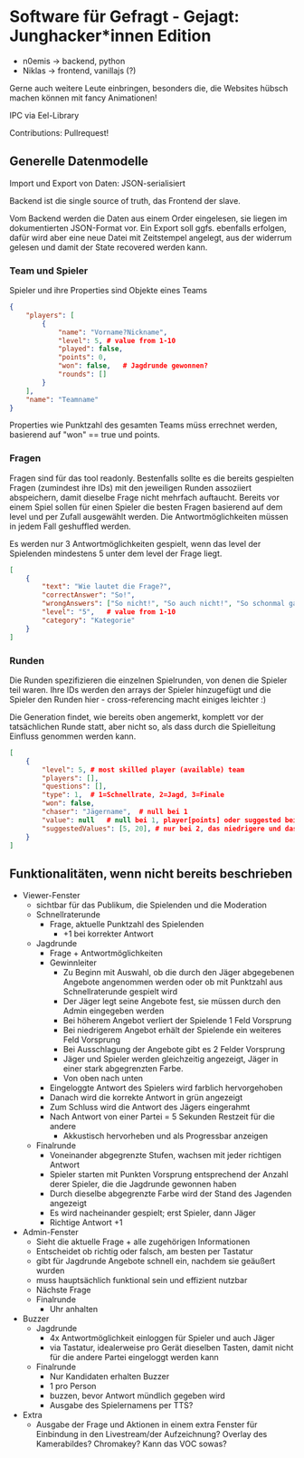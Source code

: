 # Software für Gefragt - Gejagt: Junghacker\*innen Edition

* n0emis -> backend, python
* Niklas -> frontend, vanillajs (?)

Gerne auch weitere Leute einbringen, besonders die, die Websites hübsch machen können mit fancy Animationen!

IPC via Eel-Library

Contributions: Pullrequest!

## Generelle Datenmodelle

Import und Export von Daten: JSON-serialisiert

Backend ist die single source of truth, das Frontend der slave.

Vom Backend werden die Daten aus einem Order eingelesen, sie liegen im dokumentierten JSON-Format vor. Ein Export soll ggfs. ebenfalls erfolgen, dafür wird aber eine neue Datei mit Zeitstempel angelegt, aus der widerrum gelesen und damit der State recovered werden kann.

### Team und Spieler

Spieler und ihre Properties sind Objekte eines Teams

```json
{
	"players": [
		{
			"name": "Vorname?Nickname",
			"level": 5,	# value from 1-10
			"played": false,
			"points": 0,
			"won": false,	# Jagdrunde gewonnen?
			"rounds": []
		}	
	],
	"name": "Teamname"
}
```

Properties wie Punktzahl des gesamten Teams müss errechnet werden, basierend auf "won" == true und points.

### Fragen

Fragen sind für das tool readonly. Bestenfalls sollte es die bereits gespielten Fragen (zumindest ihre IDs) mit den jeweiligen Runden assoziiert abspeichern, damit dieselbe Frage nicht mehrfach auftaucht. Bereits vor einem Spiel sollen für einen Spieler die besten Fragen basierend auf dem level und per Zufall ausgewählt werden. Die Antwortmöglichkeiten müssen in jedem Fall geshuffled werden. 

Es werden nur 3 Antwortmöglichkeiten gespielt, wenn das level der Spielenden mindestens 5 unter dem level der Frage liegt.

```json
[
	{
		"text": "Wie lautet die Frage?",
		"correctAnswer": "So!",
		"wrongAnswers": ["So nicht!", "So auch nicht!", "So schonmal gar nicht! ;)"],
		"level": "5",	# value from 1-10
		"category": "Kategorie"
	}
]
```

### Runden

Die Runden spezifizieren die einzelnen Spielrunden, von denen die Spieler teil waren. Ihre IDs werden den arrays der Spieler hinzugefügt und die Spieler den Runden hier - cross-referencing macht einiges leichter :)

Die Generation findet, wie bereits oben angemerkt, komplett vor der tatsächlichen Runde statt, aber nicht so, als dass durch die Spielleitung Einfluss genommen werden kann.

```json
[
	{
		"level": 5,	# most skilled player (available) team
		"players": [],
		"questions": [],
		"type": 1, 	# 1=Schnellrate, 2=Jagd, 3=Finale
		"won": false,
		"chaser": "Jägername", 	# null bei 1
		"value": null	# null bei 1, player[points] oder suggested bei 2, Teampunktzahl bei 3,
		"suggestedValues": [5, 20], # nur bei 2, das niedrigere und das höhere Angebot des Jägers
	}
]
```

## Funktionalitäten, wenn nicht bereits beschrieben

* Viewer-Fenster
	* sichtbar für das Publikum, die Spielenden und die Moderation
	* Schnellraterunde
		* Frage, aktuelle Punktzahl des Spielenden
			* +1 bei korrekter Antwort
	* Jagdrunde
		* Frage + Antwortmöglichkeiten
		* Gewinnleiter
			* Zu Beginn mit Auswahl, ob die durch den Jäger abgegebenen Angebote angenommen werden oder ob mit Punktzahl aus Schnellraterunde gespielt wird
			* Der Jäger legt seine Angebote fest, sie müssen durch den Admin eingegeben werden
			* Bei höherem Angebot verliert der Spielende 1 Feld Vorsprung
			* Bei niedrigerem Angebot erhält der Spielende ein weiteres Feld Vorsprung
			* Bei Ausschlagung der Angebote gibt es 2 Felder Vorsprung
			* Jäger und Spieler werden gleichzeitig angezeigt, Jäger in einer stark abgegrenzten Farbe.
			* Von oben nach unten
		* Eingeloggte Antwort des Spielers wird farblich hervorgehoben
		* Danach wird die korrekte Antwort in grün angezeigt
		* Zum Schluss wird die Antwort des Jägers eingerahmt
		* Nach Antwort von einer Partei = 5 Sekunden Restzeit für die andere
			* Akkustisch hervorheben und als Progressbar anzeigen
	* Finalrunde
		* Voneinander abgegrenzte Stufen, wachsen mit jeder richtigen Antwort
		* Spieler starten mit Punkten Vorsprung entsprechend der Anzahl derer Spieler, die die Jagdrunde gewonnen haben
		* Durch dieselbe abgegrenzte Farbe wird der Stand des Jagenden angezeigt
		* Es wird nacheinander gespielt; erst Spieler, dann Jäger
		* Richtige Antwort +1
* Admin-Fenster
	* Sieht die aktuelle Frage + alle zugehörigen Informationen
	* Entscheidet ob richtig oder falsch, am besten per Tastatur
	* gibt für Jagdrunde Angebote schnell ein, nachdem sie geäußert wurden
	* muss hauptsächlich funktional sein und effizient nutzbar
	* Nächste Frage
	* Finalrunde
		* Uhr anhalten
* Buzzer
	* Jagdrunde
		* 4x Antwortmöglichkeit einloggen für Spieler und auch Jäger
		* via Tastatur, idealerweise pro Gerät dieselben Tasten, damit nicht für die andere Partei eingeloggt werden kann
	* Finalrunde
		* Nur Kandidaten erhalten Buzzer
		* 1 pro Person
		* buzzen, bevor Antwort mündlich gegeben wird
		* Ausgabe des Spielernamens per TTS?
* Extra
	* Ausgabe der Frage und Aktionen in einem extra Fenster für Einbindung in den Livestream/der Aufzeichnung? Overlay des Kamerabildes? Chromakey? Kann das VOC sowas?
